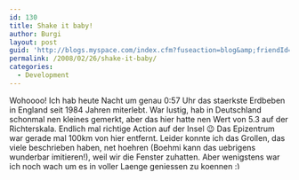 ```yaml
---
id: 130
title: Shake it baby!
author: Burgi
layout: post
guid: 'http://blogs.myspace.com/index.cfm?fuseaction=blog&amp;friendId=11116526'
permalink: /2008/02/26/shake-it-baby/
categories:
  - Development
---
```



Wohoooo! Ich hab heute Nacht um genau 0:57 Uhr das staerkste Erdbeben in England seit 1984 Jahren miterlebt. War lustig, hab in Deutschland schonmal nen kleines gemerkt, aber das hier hatte nen Wert von 5.3 auf der Richterskala. Endlich mal richtige Action auf der Insel 😉 Das Epizentrum war gerade mal 100km von hier entfernt. Leider konnte ich das Grollen, das viele beschrieben haben, net hoehren (Boehmi kann das uebrigens wunderbar imitieren!), weil wir die Fenster zuhatten. Aber wenigstens war ich noch wach um es in voller Laenge geniessen zu koennen <img src="http://burgiblog.com/wp-includes/images/smilies/simple-smile.png" alt=":)" class="wp-smiley" style="height: 1em; max-height: 1em;" />

